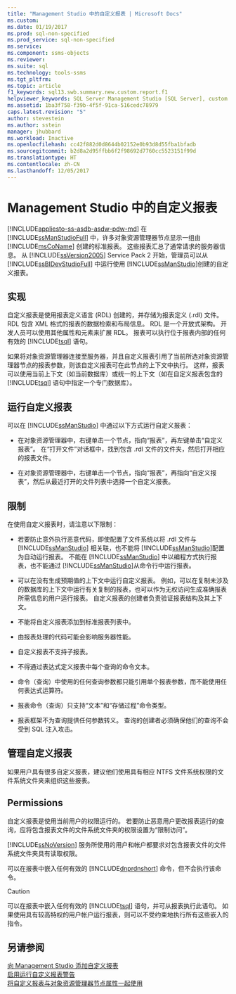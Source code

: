 ```yaml
---
title: "Management Studio 中的自定义报表 | Microsoft Docs"
ms.custom: 
ms.date: 01/19/2017
ms.prod: sql-non-specified
ms.prod_service: sql-non-specified
ms.service: 
ms.component: ssms-objects
ms.reviewer: 
ms.suite: sql
ms.technology: tools-ssms
ms.tgt_pltfrm: 
ms.topic: article
f1_keywords: sql13.swb.summary.new.custom.report.f1
helpviewer_keywords: SQL Server Management Studio [SQL Server], custom reports
ms.assetid: 1ba3f758-f39b-4f5f-91ca-516cedc78979
caps.latest.revision: "5"
author: stevestein
ms.author: sstein
manager: jhubbard
ms.workload: Inactive
ms.openlocfilehash: cc42f882d0d8644b02152e0b93d8d55fba1bfadb
ms.sourcegitcommit: b2d8a2d95ffbb6f2f98692d7760cc5523151f99d
ms.translationtype: HT
ms.contentlocale: zh-CN
ms.lasthandoff: 12/05/2017
---
```

# <a name="custom-reports-in-management-studio"></a>Management Studio 中的自定义报表
[!INCLUDE[appliesto-ss-asdb-asdw-pdw-md](../../includes/appliesto-ss-asdb-asdw-pdw-md.md)] 在 [!INCLUDE[ssManStudioFull](../../includes/ssmanstudiofull_md.md)] 中，许多对象资源管理器节点显示一组由 [!INCLUDE[msCoName](../../includes/msconame_md.md)] 创建的标准报表。 这些报表汇总了通常请求的服务器信息。 从 [!INCLUDE[ssVersion2005](../../includes/ssversion2005_md.md)] Service Pack 2 开始，管理员可以从 [!INCLUDE[ssBIDevStudioFull](../../includes/ssbidevstudiofull_md.md)] 中运行使用 [!INCLUDE[ssManStudio](../../includes/ssmanstudio_md.md)]创建的自定义报表。  
  
## <a name="implementation"></a>实现  
自定义报表是使用报表定义语言 (RDL) 创建的，并存储为报表定义 (.rdl) 文件。 RDL 包含 XML 格式的报表的数据检索和布局信息。 RDL 是一个开放式架构。 开发人员可以使用其他属性和元素来扩展 RDL。 报表可以执行位于报表内部的任何有效的 [!INCLUDE[tsql](../../includes/tsql_md.md)] 语句。  
  
如果将对象资源管理器连接至服务器，并且自定义报表引用了当前所选对象资源管理器节点的报表参数，则该自定义报表可在此节点的上下文中执行。 这样，报表可以使用当前上下文（如当前数据库）或统一的上下文（如在自定义报表包含的 [!INCLUDE[tsql](../../includes/tsql_md.md)] 语句中指定一个专门数据库）。  
  
## <a name="running-a-custom-report"></a>运行自定义报表  
可以在 [!INCLUDE[ssManStudio](../../includes/ssmanstudio_md.md)] 中通过以下方式运行自定义报表：  
  
-   在对象资源管理器中，右键单击一个节点，指向“报表”，再左键单击“自定义报表”。 在“打开文件”对话框中，找到包含 .rdl 文件的文件夹，然后打开相应的报表文件。  
  
-   在对象资源管理器中，右键单击一个节点，指向“报表”，再指向“自定义报表”，然后从最近打开的文件列表中选择一个自定义报表。  
  
## <a name="limitations"></a>限制  
在使用自定义报表时，请注意以下限制：  
  
-   若要防止意外执行恶意代码，即使配置了文件系统以将 .rdl 文件与 [!INCLUDE[ssManStudio](../../includes/ssmanstudio_md.md)] 相关联，也不能将 [!INCLUDE[ssManStudio](../../includes/ssmanstudio_md.md)]配置为自动运行报表。 不能在 [!INCLUDE[ssManStudio](../../includes/ssmanstudio_md.md)] 中以编程方式执行报表，也不能通过 [!INCLUDE[ssManStudio](../../includes/ssmanstudio_md.md)]从命令行中运行报表。  
  
-   可以在没有生成预期值的上下文中运行自定义报表。 例如，可以在复制未涉及的数据库的上下文中运行有关复制的报表，也可以作为无权访问生成准确报表所需信息的用户运行报表。 自定义报表的创建者负责验证报表结构及其上下文。  
  
-   不能将自定义报表添加到标准报表列表中。  
  
-   由报表处理的代码可能会影响服务器性能。  
  
-   自定义报表不支持子报表。  
  
-   不得通过表达式定义报表中每个查询的命令文本。  
  
-   命令（查询）中使用的任何查询参数都只能引用单个报表参数，而不能使用任何表达式运算符。  
  
-   报表命令（查询）只支持“文本”和“存储过程”命令类型。  
  
-   报表框架不为查询提供任何参数转义。 查询的创建者必须确保他们的查询不会受到 SQL 注入攻击。  
  
## <a name="managing-custom-reports"></a>管理自定义报表  
如果用户具有很多自定义报表，建议他们使用具有相应 NTFS 文件系统权限的文件系统文件夹来组织这些报表。  
  
## <a name="permissions"></a>Permissions  
自定义报表是使用当前用户的权限运行的。 若要防止恶意用户更改报表运行的查询，应将包含报表文件的文件系统文件夹的权限设置为“限制访问”。  
  
[!INCLUDE[ssNoVersion](../../includes/ssnoversion_md.md)] 服务所使用的用户和帐户都要求对包含报表文件的文件系统文件夹具有读取权限。  
  
可以在报表中嵌入任何有效的 [!INCLUDE[dnprdnshort](../../includes/dnprdnshort_md.md)] 命令，但不会执行该命令。  
  
> [!CAUTION]  
> 可以在报表中嵌入任何有效的 [!INCLUDE[tsql](../../includes/tsql_md.md)] 语句，并可从报表执行此语句。 如果使用具有较高特权的用户帐户运行报表，则可以不受约束地执行所有这些嵌入的指令。  
  

  
## <a name="see-also"></a>另请参阅  
[向 Management Studio 添加自定义报表](../../ssms/object/add-a-custom-report-to-management-studio.md)  
[启用运行自定义报表警告](../../ssms/object/unsuppress-run-custom-report-warnings.md)  
[将自定义报表与对象资源管理器节点属性一起使用](../../ssms/object/use-custom-reports-with-object-explorer-node-properties.md)  
  

